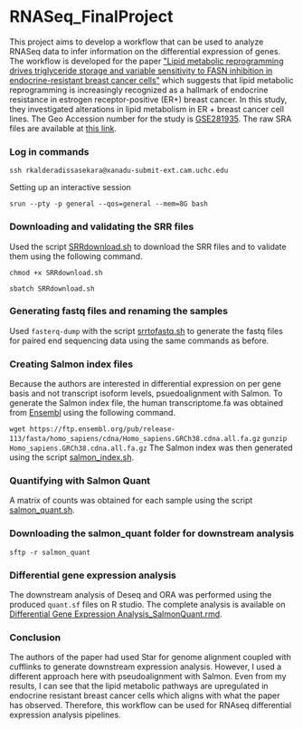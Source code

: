 # RNASeq_FinalProject

This project aims to develop a workflow that can be used to analyze RNASeq data to infer information on the differential expression of genes. The workflow is developed for the paper ["Lipid metabolic reprogramming drives triglyceride storage and variable sensitivity to FASN inhibition in endocrine-resistant breast cancer cells"](https://pubmed.ncbi.nlm.nih.gov/40055794/) which suggests that lipid metabolic reprogramming is increasingly recognized as a hallmark of endocrine resistance in estrogen receptor-positive (ER+) breast cancer. In this study, they investigated alterations in lipid metabolism in ER + breast cancer cell lines. The Geo Accession number for the study is [GSE281935](https://www.ncbi.nlm.nih.gov/geo/query/acc.cgi?acc=GSE281935). The raw SRA files are available at [this link](https://www.ncbi.nlm.nih.gov/Traces/study/?acc=PRJNA1186202&o=acc_s%3Aa).

### Log in commands
`ssh rkalderadissasekara@xanadu-submit-ext.cam.uchc.edu `

Setting up an interactive session

`srun --pty -p general --qos=general --mem=8G bash`
### Downloading and validating the SRR files

Used the script [SRRdownload.sh](https://github.com/RashmiKaldera/RNASeq_FinalProject/blob/main/Scripts/SRRdownload.sh) to download the SRR files and to validate them using the following command.

`chmod +x SRRdownload.sh`

`sbatch SRRdownload.sh`
### Generating fastq files and renaming the samples
Used `fasterq-dump` with the script [srrtofastq.sh](https://github.com/RashmiKaldera/RNASeq_FinalProject/blob/main/Scripts/srrtofastq.sh) to generate the fastq files for paired end sequencing data using the same commands as before.
### Creating Salmon index files
Because the authors are interested in differential expression on per gene basis and not transcript isoform levels, psuedoalignment with Salmon. To generate the Salmon index file, the human transcriptome.fa was obtained from [Ensembl](https://useast.ensembl.org/index.html) using the following command.

`wget https://ftp.ensembl.org/pub/release-113/fasta/homo_sapiens/cdna/Homo_sapiens.GRCh38.cdna.all.fa.gz`
`gunzip Homo_sapiens.GRCh38.cdna.all.fa.gz`
The Salmon index was then generated using the script [salmon_index.sh](https://github.com/RashmiKaldera/RNASeq_FinalProject/blob/main/Scripts/salmon_index.sh).
### Quantifying with Salmon Quant
A matrix of counts was obtained for each sample using the script [salmon_quant.sh](https://github.com/RashmiKaldera/RNASeq_FinalProject/blob/main/Scripts/salmon_quant.sh).
### Downloading the salmon_quant folder for downstream analysis
`sftp -r salmon_quant`
### Differential gene expression analysis

The downstream analysis of Deseq and ORA was performed using the produced `quant.sf` files on R studio. The complete analysis is available on [Differential Gene Expression Analysis_SalmonQuant.rmd](https://github.com/RashmiKaldera/RNASeq_FinalProject/blob/main/R/DifferentialExpressionAnalysis_SalmonQuant.Rmd).

### Conclusion
The authors of the paper had used Star for genome alignment coupled with cufflinks to generate downstream expression analysis. However, I used a different approach here with pseudoalignment with Salmon. Even from my results, I can see that the lipid metabolic pathways are upregulated in endocrine resistant breast cancer cells which aligns with what the paper has observed. Therefore, this workflow can be used for RNAseq differential expression analysis pipelines.
